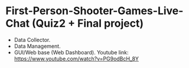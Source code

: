 # First-Person-Shooter-Games-Live-Chat (Quiz2 + Final project)

- Data Collector.
- Data Management.
- GUI/Web base (Web Dashboard).
Youtube link: https://www.youtube.com/watch?v=PG9odBcH_8Y

